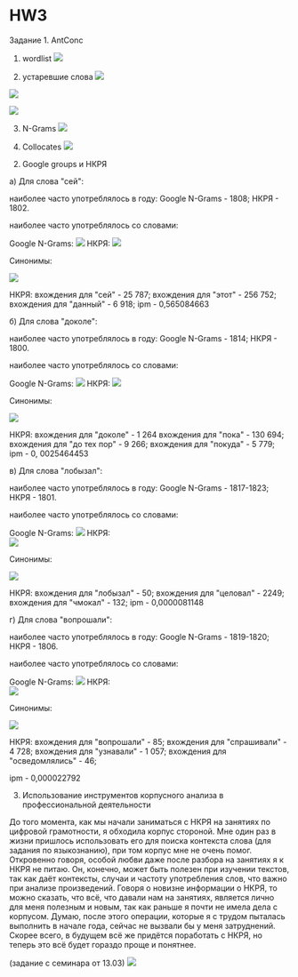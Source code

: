 # HW3
Задание 1. AntConc
1) wordlist
![](hw2.PNG)

2) устаревшие слова
![](fdo.PNG)

![](lomb.PNG)

![](lom2.PNG)

3) N-Grams
![](hw1.PNG)


4) Collocates
![](hw4.PNG)

2. Google groups и НКРЯ

а) Для слова "сей":

наиболее часто употреблялось в году:
Google N-Grams - 1808;
НКРЯ - 1802.

наиболее часто употреблялось со словами: 

Google N-Grams:
![](gng1.png)
НКРЯ: 
![](rk1.png)

Синонимы:

![](gn4.png)

НКРЯ:
вхождения для "сей" - 25 787;
вхождения для "этот" - 256 752;
вхождения для "данный" - 6 918;
ipm - 0,565084663


б) Для слова "доколе":

наиболее часто употреблялось в году:
Google N-Grams - 1814;
НКРЯ - 1800.

наиболее часто употреблялось со словами:

Google N-Grams: 
![](gng2.png)
НКРЯ:
![](rk2.png)

Синонимы:

![](gn2.png)

НКРЯ:
вхождения для "доколе" - 1 264
вхождения для "пока" - 130 694;
вхождения для "до тех пор" - 9 266;
вхождения для "покуда" - 5 779;
ipm - 0, 0025464453


в) Для слова "лобызал":

наиболее часто употреблялось в году:
Google N-Grams - 1817-1823;
НКРЯ - 1801.

наиболее часто употреблялось со словами:

Google N-Grams:
![](gng3.png)
НКРЯ:  
![](rk3.png)

Синонимы:

![](gn1.png)

НКРЯ:
вхождения для "лобызал" - 50;
вхождения для "целовал" - 2249;
вхождения для "чмокал" - 132;
ipm - 0,0000081148


г) Для слова "вопрошали":

наиболее часто употреблялось в году:
Google N-Grams - 1819-1820;
НКРЯ - 1806.

наиболее часто употреблялось со словами:

Google N-Grams:
![](gng4.png)
НКРЯ:  
![](rk4.png)

Синонимы:

![](gn3.png)

НКРЯ:
вхождения для "вопрошали" - 85;
вхождения для "спрашивали" - 4 728;
вхождения для "узнавали" - 1 057;
вхождения для "осведомлялись" - 46;

ipm - 0,000022792


3. Использование инструментов корпусного анализа в профессиональной деятельности

До того момента, как мы начали заниматься с НКРЯ на занятиях по цифровой грамотности, я обходила корпус стороной. Мне один раз в жизни пришлось использовать его для поиска контекста слова (для задания по языкознанию), при том корпус мне не очень помог. Откровенно говоря, особой любви даже после разбора на занятиях я к НКРЯ не питаю. Он, конечно, может быть полезен при изучении текстов, так как даёт контексты, случаи и частоту употребления слов, что важно при анализе произведений. Говоря о новизне информации о НКРЯ, то можно сказать, что всё, что давали нам на занятиях, является лично для меня полезным и новым, так как раньше я почти не имела дела с корпусом. Думаю, после этого операции, которые я с трудом пыталась выполнить в начале года, сейчас не вызвали бы у меня затруднений. Скорее всего, в будущем всё же придётся поработать с НКРЯ, но теперь это всё будет гораздо проще и понятнее. 


(задание с семинара от 13.03)
![](rt.PNG)
